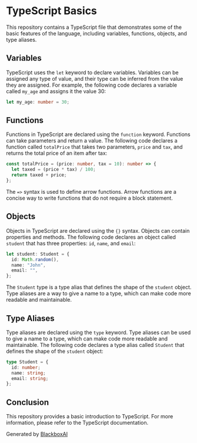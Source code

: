  # TypeScript Basics

This repository contains a TypeScript file that demonstrates some of the basic features of the language, including variables, functions, objects, and type aliases.

## Variables

TypeScript uses the `let` keyword to declare variables. Variables can be assigned any type of value, and their type can be inferred from the value they are assigned. For example, the following code declares a variable called `my_age` and assigns it the value 30:

```typescript
let my_age: number = 30;
```

## Functions

Functions in TypeScript are declared using the `function` keyword. Functions can take parameters and return a value. The following code declares a function called `totalPrice` that takes two parameters, `price` and `tax`, and returns the total price of an item after tax:

```typescript
const totalPrice = (price: number, tax = 10): number => {
  let taxed = (price * tax) / 100;
  return taxed + price;
};
```

The `=>` syntax is used to define arrow functions. Arrow functions are a concise way to write functions that do not require a block statement.

## Objects

Objects in TypeScript are declared using the `{}` syntax. Objects can contain properties and methods. The following code declares an object called `student` that has three properties: `id`, `name`, and `email`:

```typescript
let student: Student = {
  id: Math.random(),
  name: "John",
  email: "",
};
```

The `Student` type is a type alias that defines the shape of the `student` object. Type aliases are a way to give a name to a type, which can make code more readable and maintainable.

## Type Aliases

Type aliases are declared using the `type` keyword. Type aliases can be used to give a name to a type, which can make code more readable and maintainable. The following code declares a type alias called `Student` that defines the shape of the `student` object:

```typescript
type Student = {
  id: number;
  name: string;
  email: string;
};
```

## Conclusion

This repository provides a basic introduction to TypeScript. For more information, please refer to the TypeScript documentation.

Generated by [BlackboxAI](https://www.blackbox.ai)